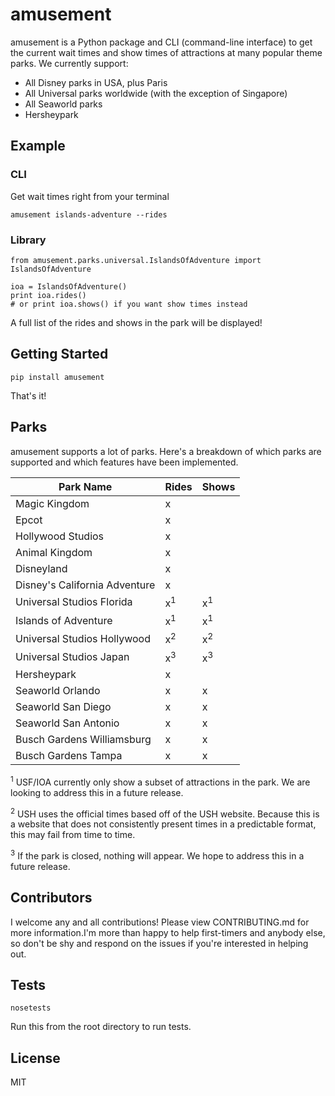 # amusement

amusement is a Python package and CLI (command-line interface) to get the current wait times and show times of attractions at many popular theme parks. We currently support:

* All Disney parks in USA, plus Paris
* All Universal parks worldwide (with the exception of Singapore)
* All Seaworld parks
* Hersheypark

## Example
### CLI
Get wait times right from your terminal
```
amusement islands-adventure --rides
```

### Library
```
from amusement.parks.universal.IslandsOfAdventure import IslandsOfAdventure

ioa = IslandsOfAdventure()
print ioa.rides()
# or print ioa.shows() if you want show times instead
```
A full list of the rides and shows in the park will be displayed!

## Getting Started
```
pip install amusement
```
That's it!

## Parks
amusement supports a lot of parks. Here's a breakdown of which parks are supported and which features have been implemented.

| Park Name                     | Rides       | Shows       |
| ------------------------------|-------------|-------------|
| Magic Kingdom                 |x            |             |
| Epcot                         |x            |             |
| Hollywood Studios             |x            |             |
| Animal Kingdom                |x            |             |
| Disneyland                    |x            |             |
| Disney's California Adventure |x            |             |
| Universal Studios Florida     |x<sup>1</sup>|x<sup>1</sup>|
| Islands of Adventure          |x<sup>1</sup>|x<sup>1</sup>|
| Universal Studios Hollywood   |x<sup>2</sup>|x<sup>2</sup>|
| Universal Studios Japan       |x<sup>3</sup>|x<sup>3</sup>|
| Hersheypark                   |x            |             |
| Seaworld Orlando              |x            |x            |
| Seaworld San Diego            |x            |x            |
| Seaworld San Antonio          |x            |x            |
| Busch Gardens Williamsburg    |x            |x            |
| Busch Gardens Tampa           |x            |x            |

<sup>1</sup> USF/IOA currently only show a subset of attractions in the park. We are looking to address this in a future release.

<sup>2</sup> USH uses the official times based off of the USH website. Because this is a website that does not consistently present times in a predictable format, this may fail from time to time.

<sup>3</sup> If the park is closed, nothing will appear. We hope to address this in a future release.

## Contributors
I welcome any and all contributions! Please view CONTRIBUTING.md for more information.I'm more than happy to help first-timers and anybody else, so don't be shy and respond on the issues if you're interested in helping out.
 
## Tests
```
nosetests
```
Run this from the root directory to run tests.

## License
MIT
